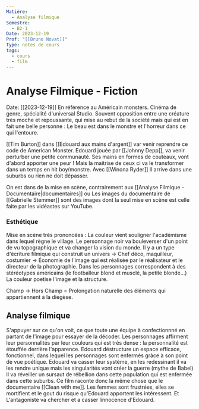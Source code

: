 ```yaml
---
Matière:
  - Analyse filmique
Semestre:
  - B2-1
Date: 2023-12-19
Prof: "[[Bruno Novat]]"
Type: notes de cours
tags:
  - cours
  - film
---
```

# Analyse Filmique - Fiction
Date: [[2023-12-19]] 
En référence au Américain monsters. Cinéma de genre, spécialité d'universal Studio. Souvent opposition entre une créature très moche et repoussante, qui mise au rebut de la société mais qui est en fait une belle personne : Le beau est dans le monstre et l'horreur dans ce qui l'entoure.  

[[Tim Burton]] dans [[Edouard aux mains d'argent]] var venir reprendre ce code de American Monster. Edouard jouée par [[Johnny Depp]], va venir perturber une petite communauté. Ses mains en formes de couteaux, vont d'abord apporter une peur ! Mais la maitrise de ceux ci va le transformer dans un temps en hit boy/monstre. Avec [[Winona Ryder]]
Il arrive dans une suburbs ou rien ne doit dépasser. 

On est dans de la mise en scène, contrairement aux [[Analyse Filmique - Documentaire|documentaires]] ou Les images du documentaire de [[Gabrielle Stemmer]] sont des images dont la seul mise en scène est celle faite par les vidéastes sur YouTube. 

### Esthétique
Mise en scène très prononcées : La couleur vient souligner l'académisme dans lequel règne le village. Le personnage noir va bouleverser d'un point de vu topographique et va changer la vision du monde. 
Il y a un type d'écriture filmique qui construit un univers → Chef déco, maquilleur, costumier → Économie de l'image qui est réalisée par le réalisateur et le directeur de la photographie. 
Dans les personnages correspondent à des stéréotypes américains (le footballeur blond et musclé, la petite blonde…)
La couleur poetise l'image et la structure. 

Champ → Hors Champ = Prolongation naturelle des éléments qui appartiennent à la diegèse. 
## Analyse filmique 
S'appuyer sur ce qu'on voit, ce que toute une équipe à confectionnné en partant de l'image pour essayer de la décoder. 
Les personnages affirment leur personnalités par leur couleurs qui est très dense : la personnalité est étouffée derrière l'apparence. 
Edouard déstructure un espace efficace, fonctionnel, dans lequel les personnages sont enfermés gràce à son point de vue poétique. 
Edouard va casser leur système, en les redessinant il va les rendre unique mais les singularités vont créer la guerre (mythe de Babel) 
Il va réveiller un sursaut de rébellion dans cette population qui est enfermée dans cette suburbs. 
Ce film raconte donc la même chose que le documentaire [[Clean with me]]. 
Les femmes sont frustrées, elles se mortifient et le gout du risque qu'Edouard apportent les intéressent. Et L'antagoniste va chercher et a casser linnocence d'Edouard. 